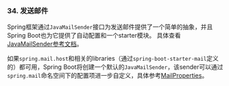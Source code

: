 ### 34. 发送邮件
Spring框架通过`JavaMailSender`接口为发送邮件提供了一个简单的抽象，并且Spring Boot也为它提供了自动配置和一个starter模块。
具体查看[JavaMailSender参考文档](http://docs.spring.io/spring/docs/4.3.3.RELEASE/spring-framework-reference/htmlsingle/#mail)。

如果`spring.mail.host`和相关的libraries（通过`spring-boot-starter-mail`定义的）都可用，Spring Boot将创建一个默认的`JavaMailSender`，该sender可以通过`spring.mail`命名空间下的配置项进一步自定义，具体参考[MailProperties](http://github.com/spring-projects/spring-boot/tree/master/spring-boot-autoconfigure/src/main/java/org/springframework/boot/autoconfigure/mail/MailProperties.java)。
